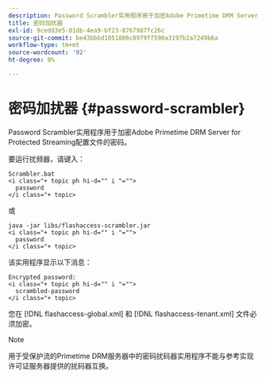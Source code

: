```yaml
---
description: Password Scrambler实用程序用于加密Adobe Primetime DRM Server for Protected Streaming配置文件的密码。
title: 密码加扰器
exl-id: 9cedd3e5-01db-4ea9-bf23-8767987fc26c
source-git-commit: be43bbbd1051886c8979ff590a3197b2a7249b6a
workflow-type: tm+mt
source-wordcount: '92'
ht-degree: 0%

---
```


# 密码加扰器 {#password-scrambler}

Password Scrambler实用程序用于加密Adobe Primetime DRM Server for Protected Streaming配置文件的密码。

要运行扰频器，请键入：

```
Scrambler.bat  
<i class="+ topic ph hi-d="" i "="">
  password 
</i class="+ topic>
```

或

```
java -jar libs/flashaccess-scrambler.jar  
<i class="+ topic ph hi-d="" i "="">
  password  
</i class="+ topic>
```

该实用程序显示以下消息：

```
Encrypted password:  
<i class="+ topic ph hi-d="" i "="">
  scrambled-password 
</i class="+ topic>
```

您在 [!DNL flashaccess-global.xml] 和 [!DNL flashaccess-tenant.xml] 文件必须加密。

>[!NOTE]
>
>用于受保护流的Primetime DRM服务器中的密码扰码器实用程序不能与参考实现许可证服务器提供的扰码器互换。
